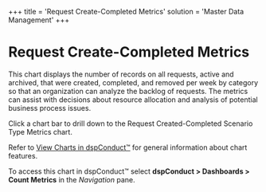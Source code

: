 +++
title = 'Request Create-Completed Metrics'
solution = 'Master Data Management'
+++

# Request Create-Completed Metrics

This chart displays the number of records on all requests, active and
archived, that were created, completed, and removed per week by category
so that an organization can analyze the backlog of requests. The metrics
can assist with decisions about resource allocation and analysis of
potential business process issues.

Click a chart bar to drill down to the Request Created-Completed
Scenario Type Metrics chart.

Refer to <span>[View Charts in
dspConduct™](../Use_Cases/View_Charts)</span> for general
information about chart features.

To access this chart in dspConduct<span>™ </span>select **dspConduct \>
Dashboards \> Count Metrics** in the *Navigation* pane.
